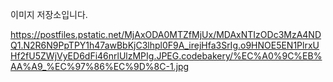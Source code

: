 이미지 저장소입니다.

https://postfiles.pstatic.net/MjAxODA0MTZfMjUx/MDAxNTIzODc3MzA4NDQ1.N2R6N9PpTPY1h47awBbKjC3lhpl0F9A_irejHfa3SrIg.o9HNOE5EN1PlrxUHf2fU5ZWjVyED6dFi46nrlUlzMPIg.JPEG.codebakery/%EC%A0%9C%EB%AA%A9_%EC%97%86%EC%9D%8C-1.jpg

